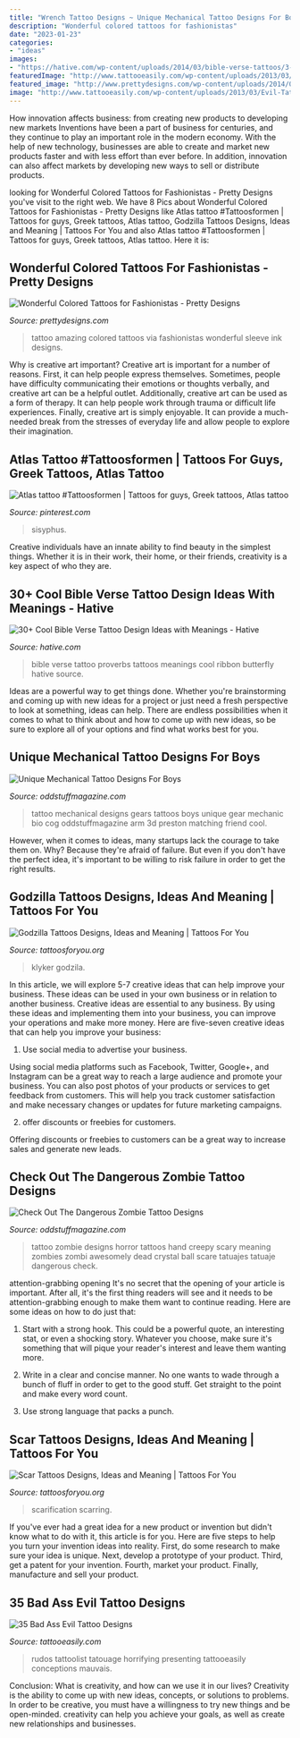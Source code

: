 ```yaml
---
title: "Wrench Tattoo Designs ~ Unique Mechanical Tattoo Designs For Boys"
description: "Wonderful colored tattoos for fashionistas"
date: "2023-01-23"
categories:
- "ideas"
images:
- "https://hative.com/wp-content/uploads/2014/03/bible-verse-tattoos/3-proverbs-31-25-ribbon-butterfly.jpg"
featuredImage: "http://www.tattooeasily.com/wp-content/uploads/2013/03/Evil-Tattoo-Designs-29.jpg"
featured_image: "http://www.prettydesigns.com/wp-content/uploads/2014/09/Amazing-Colored-Tattoo-for-Men.jpg"
image: "http://www.tattooeasily.com/wp-content/uploads/2013/03/Evil-Tattoo-Designs-29.jpg"
---
```



How innovation affects business: from creating new products to developing new markets
Inventions have been a part of business for centuries, and they continue to play an important role in the modern economy. With the help of new technology, businesses are able to create and market new products faster and with less effort than ever before. In addition, innovation can also affect markets by developing new ways to sell or distribute products.

	

		
looking for Wonderful Colored Tattoos for Fashionistas - Pretty Designs you've visit to the right web. We have 8 Pics about Wonderful Colored Tattoos for Fashionistas - Pretty Designs like Atlas tattoo #Tattoosformen | Tattoos for guys, Greek tattoos, Atlas tattoo, Godzilla Tattoos Designs, Ideas and Meaning | Tattoos For You and also Atlas tattoo #Tattoosformen | Tattoos for guys, Greek tattoos, Atlas tattoo. Here it is:
		
    
## Wonderful Colored Tattoos For Fashionistas - Pretty Designs

<img loading=lazy src="http://www.prettydesigns.com/wp-content/uploads/2014/09/Amazing-Colored-Tattoo-for-Men.jpg" onerror="this.onerror=null;this.src='https://tse4.mm.bing.net/th?id=OIP.ZZtABqboai9zkmCt3_UYDwHaNO&amp;pid=15.1';" alt="Wonderful Colored Tattoos for Fashionistas - Pretty Designs">

_Source: prettydesigns.com_

>tattoo amazing colored tattoos via fashionistas wonderful sleeve ink designs. 

	

Why is creative art important?
Creative art is important for a number of reasons. First, it can help people express themselves. Sometimes, people have difficulty communicating their emotions or thoughts verbally, and creative art can be a helpful outlet. Additionally, creative art can be used as a form of therapy. It can help people work through trauma or difficult life experiences. Finally, creative art is simply enjoyable. It can provide a much-needed break from the stresses of everyday life and allow people to explore their imagination.

    
## Atlas Tattoo #Tattoosformen | Tattoos For Guys, Greek Tattoos, Atlas Tattoo

<img loading=lazy src="https://i.pinimg.com/736x/4b/f1/35/4bf135c16bd9ff65bfc8f0540a84ecb5.jpg" onerror="this.onerror=null;this.src='https://tse2.mm.bing.net/th?id=OIP.t5F7k7Vi80MN4p6JOgdJbQHaNL&amp;pid=15.1';" alt="Atlas tattoo #Tattoosformen | Tattoos for guys, Greek tattoos, Atlas tattoo">

_Source: pinterest.com_

>sisyphus. 

	

Creative individuals have an innate ability to find beauty in the simplest things. Whether it is in their work, their home, or their friends, creativity is a key aspect of who they are.

    
## 30+ Cool Bible Verse Tattoo Design Ideas With Meanings - Hative

<img loading=lazy src="https://hative.com/wp-content/uploads/2014/03/bible-verse-tattoos/3-proverbs-31-25-ribbon-butterfly.jpg" onerror="this.onerror=null;this.src='https://tse1.mm.bing.net/th?id=OIP.QeBzK_2EWTBfH109D8p3BgHaJ4&amp;pid=15.1';" alt="30+ Cool Bible Verse Tattoo Design Ideas with Meanings - Hative">

_Source: hative.com_

>bible verse tattoo proverbs tattoos meanings cool ribbon butterfly hative source. 

	

Ideas are a powerful way to get things done. Whether you're brainstorming and coming up with new ideas for a project or just need a fresh perspective to look at something, ideas can help. There are endless possibilities when it comes to what to think about and how to come up with new ideas, so be sure to explore all of your options and find what works best for you.

    
## Unique Mechanical Tattoo Designs For Boys

<img loading=lazy src="http://oddstuffmagazine.com/wp-content/uploads/2013/09/Bio-mechanical-Tattoo-17-600x800.jpg" onerror="this.onerror=null;this.src='https://tse1.mm.bing.net/th?id=OIP.Cq8GqEJu2NFrPkgzWhJMCgHaJ4&amp;pid=15.1';" alt="Unique Mechanical Tattoo Designs For Boys">

_Source: oddstuffmagazine.com_

>tattoo mechanical designs gears tattoos boys unique gear mechanic bio cog oddstuffmagazine arm 3d preston matching friend cool. 

	

However, when it comes to ideas, many startups lack the courage to take them on. Why? Because they're afraid of failure. But even if you don't have the perfect idea, it's important to be willing to risk failure in order to get the right results.

    
## Godzilla Tattoos Designs, Ideas And Meaning | Tattoos For You

<img loading=lazy src="https://www.tattoosforyou.org/wp-content/uploads/2016/02/Godzilla-Tribal-Tattoo.jpg" onerror="this.onerror=null;this.src='https://tse2.mm.bing.net/th?id=OIP.xCQFhvsG7Oe2vmw7-UtFSAHaJ4&amp;pid=15.1';" alt="Godzilla Tattoos Designs, Ideas and Meaning | Tattoos For You">

_Source: tattoosforyou.org_

>klyker godzila. 

	

In this article, we will explore 5-7 creative ideas that can help improve your business. These ideas can be used in your own business or in relation to another business.
Creative ideas are essential to any business. By using these ideas and implementing them into your business, you can improve your operations and make more money. Here are five-seven creative ideas that can help you improve your business:
1. Use social media to advertise your business.

Using social media platforms such as Facebook, Twitter, Google+, and Instagram can be a great way to reach a large audience and promote your business. You can also post photos of your products or services to get feedback from customers. This will help you track customer satisfaction and make necessary changes or updates for future marketing campaigns.

2. offer discounts or freebies for customers.

Offering discounts or freebies to customers can be a great way to increase sales and generate new leads.

    
## Check Out The Dangerous Zombie Tattoo Designs

<img loading=lazy src="https://oddstuffmagazine.com/wp-content/uploads/2013/08/zombie-tattoo-designs-6-537x800.jpg" onerror="this.onerror=null;this.src='https://tse3.mm.bing.net/th?id=OIP.jFo_T8v1IM3LYWPnaSg7qQHaLC&amp;pid=15.1';" alt="Check Out The Dangerous Zombie Tattoo Designs">

_Source: oddstuffmagazine.com_

>tattoo zombie designs horror tattoos hand creepy scary meaning zombies zombi awesomely dead crystal ball scare tatuajes tatuaje dangerous check. 

	

attention-grabbing opening
It's no secret that the opening of your article is important. After all, it's the first thing readers will see and it needs to be attention-grabbing enough to make them want to continue reading. Here are some ideas on how to do just that:
1. Start with a strong hook. This could be a powerful quote, an interesting stat, or even a shocking story. Whatever you choose, make sure it's something that will pique your reader's interest and leave them wanting more.

2. Write in a clear and concise manner. No one wants to wade through a bunch of fluff in order to get to the good stuff. Get straight to the point and make every word count.

3. Use strong language that packs a punch.

    
## Scar Tattoos Designs, Ideas And Meaning | Tattoos For You

<img loading=lazy src="https://www.tattoosforyou.org/wp-content/uploads/2013/11/Tattoo-Scarring-768x1024.jpg" onerror="this.onerror=null;this.src='https://tse2.mm.bing.net/th?id=OIP.8BHlac6xrC0TSrPQMd5XbQHaJ4&amp;pid=15.1';" alt="Scar Tattoos Designs, Ideas and Meaning | Tattoos For You">

_Source: tattoosforyou.org_

>scarification scarring. 

	

If you've ever had a great idea for a new product or invention but didn't know what to do with it, this article is for you. Here are five steps to help you turn your invention ideas into reality. First, do some research to make sure your idea is unique. Next, develop a prototype of your product. Third, get a patent for your invention. Fourth, market your product. Finally, manufacture and sell your product.

    
## 35 Bad Ass Evil Tattoo Designs

<img loading=lazy src="http://www.tattooeasily.com/wp-content/uploads/2013/03/Evil-Tattoo-Designs-29.jpg" onerror="this.onerror=null;this.src='https://tse2.mm.bing.net/th?id=OIP._324XhiI3DcbmPl5NyZfcgHaOM&amp;pid=15.1';" alt="35 Bad Ass Evil Tattoo Designs">

_Source: tattooeasily.com_

>rudos tattoolist tatouage horrifying presenting tattooeasily conceptions mauvais. 

	

Conclusion: What is creativity, and how can we use it in our lives?
Creativity is the ability to come up with new ideas, concepts, or solutions to problems. In order to be creative, you must have a willingness to try new things and be open-minded. creativity can help you achieve your goals, as well as create new relationships and businesses.

